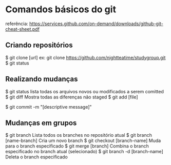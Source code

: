 # Comandos básicos do git
referência: https://services.github.com/on-demand/downloads/github-git-cheat-sheet.pdf

## Criando repositórios

$ git clone [url]
    ex: git clone https://github.com/nightteatime/studygroup.git
$ git status


## Realizando mudanças

$ git status
    lista todas os arquivos novos ou modificados a serem comitted
$ git diff
    Mostra todas as diferenças não staged
$ git add [file]

$ git commit -m "[descriptive message]"

## Mudanças em grupos

$ git branch 
    Lista todos os branches no repositório atual
$ git branch [name-branch]
    Cria um novo branch 
$ git checkout [branch-name]
    Muda para o branch especificado
$ git merge [branch]
    Combina o branch especificado no branch atual (selecionado)
$ git branch -d [branch-name]    
   Deleta o branch especificado
   


